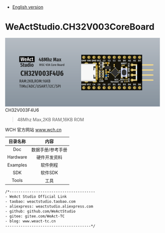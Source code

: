 * [English version](./README.md)
# WeActStudio.CH32V003CoreBoard
![display](Images/1.png)
CH32V003F4U6
> 48Mhz Max,2KB RAM,16KB ROM

WCH 官方网站 www.wch.cn

|目录名称|内容|
| :--:|:--:|
|Doc| 数据手册/参考手册|
|Hardware| 硬件开发资料|
|Examples|软件例程|
|SDK|软件SDK|
|Tools|工具|

```
/*---------------------------------------
- WeAct Studio Official Link
- taobao: weactstudio.taobao.com
- aliexpress: weactstudio.aliexpress.com
- github: github.com/WeActStudio
- gitee: gitee.com/WeAct-TC
- blog: www.weact-tc.cn
---------------------------------------*/
```